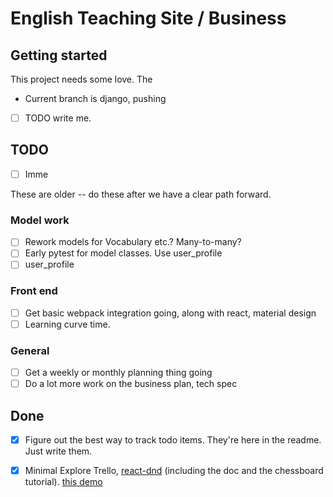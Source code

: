 # English Teaching Site / Business

## Getting started

This project needs some love.  The 

* Current branch is django, pushing


- [ ] TODO write me.

## TODO

- [ ] Imme

These are older -- do these after we have a clear path forward.


### Model work

- [ ] Rework models for Vocabulary etc.? Many-to-many?
- [ ] Early pytest for model classes.  Use user_profile
- [ ] user_profile 

### Front end
- [ ] Get basic webpack integration going, along with react, material design
- [ ] Learning curve time.

### General
- [ ] Get a weekly or monthly planning thing going
- [ ] Do a lot more work on the business plan, tech spec

## Done
- [x]  Figure out the best way to track todo items.  They're here in the readme.  Just write them.
- [x] Minimal Explore Trello, [react-dnd](https://github.com/react-dnd/react-dnd) (including the doc and the chessboard tutorial). 
  [this demo](https://codepen.io/DtCarrot/pen/ZpXNja)

